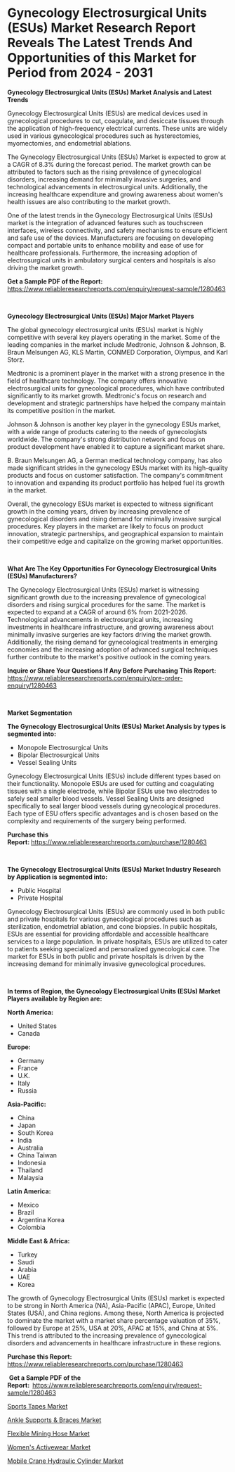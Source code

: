 <p><h1>Gynecology Electrosurgical Units (ESUs) Market Research Report Reveals The Latest Trends And Opportunities of this Market for Period from 2024 - 2031</h1></p><p><strong>Gynecology Electrosurgical Units (ESUs) Market Analysis and Latest Trends</strong></p>
<p><p>Gynecology Electrosurgical Units (ESUs) are medical devices used in gynecological procedures to cut, coagulate, and desiccate tissues through the application of high-frequency electrical currents. These units are widely used in various gynecological procedures such as hysterectomies, myomectomies, and endometrial ablations.</p><p>The Gynecology Electrosurgical Units (ESUs) Market is expected to grow at a CAGR of 8.3% during the forecast period. The market growth can be attributed to factors such as the rising prevalence of gynecological disorders, increasing demand for minimally invasive surgeries, and technological advancements in electrosurgical units. Additionally, the increasing healthcare expenditure and growing awareness about women's health issues are also contributing to the market growth.</p><p>One of the latest trends in the Gynecology Electrosurgical Units (ESUs) market is the integration of advanced features such as touchscreen interfaces, wireless connectivity, and safety mechanisms to ensure efficient and safe use of the devices. Manufacturers are focusing on developing compact and portable units to enhance mobility and ease of use for healthcare professionals. Furthermore, the increasing adoption of electrosurgical units in ambulatory surgical centers and hospitals is also driving the market growth.</p></p>
<p><strong>Get a Sample PDF of the Report:&nbsp;</strong> <a href="https://www.reliableresearchreports.com/enquiry/request-sample/1280463">https://www.reliableresearchreports.com/enquiry/request-sample/1280463</a></p>
<p>&nbsp;</p>
<p><strong>Gynecology Electrosurgical Units (ESUs) Major Market Players</strong></p>
<p><p>The global gynecology electrosurgical units (ESUs) market is highly competitive with several key players operating in the market. Some of the leading companies in the market include Medtronic, Johnson & Johnson, B. Braun Melsungen AG, KLS Martin, CONMED Corporation, Olympus, and Karl Storz.</p><p>Medtronic is a prominent player in the market with a strong presence in the field of healthcare technology. The company offers innovative electrosurgical units for gynecological procedures, which have contributed significantly to its market growth. Medtronic's focus on research and development and strategic partnerships have helped the company maintain its competitive position in the market.</p><p>Johnson & Johnson is another key player in the gynecology ESUs market, with a wide range of products catering to the needs of gynecologists worldwide. The company's strong distribution network and focus on product development have enabled it to capture a significant market share.</p><p>B. Braun Melsungen AG, a German medical technology company, has also made significant strides in the gynecology ESUs market with its high-quality products and focus on customer satisfaction. The company's commitment to innovation and expanding its product portfolio has helped fuel its growth in the market.</p><p>Overall, the gynecology ESUs market is expected to witness significant growth in the coming years, driven by increasing prevalence of gynecological disorders and rising demand for minimally invasive surgical procedures. Key players in the market are likely to focus on product innovation, strategic partnerships, and geographical expansion to maintain their competitive edge and capitalize on the growing market opportunities.</p></p>
<p>&nbsp;</p>
<p><strong>What Are The Key Opportunities For Gynecology Electrosurgical Units (ESUs) Manufacturers?</strong></p>
<p><p>The Gynecology Electrosurgical Units (ESUs) market is witnessing significant growth due to the increasing prevalence of gynecological disorders and rising surgical procedures for the same. The market is expected to expand at a CAGR of around 6% from 2021-2026. Technological advancements in electrosurgical units, increasing investments in healthcare infrastructure, and growing awareness about minimally invasive surgeries are key factors driving the market growth. Additionally, the rising demand for gynecological treatments in emerging economies and the increasing adoption of advanced surgical techniques further contribute to the market's positive outlook in the coming years.</p></p>
<p><strong>Inquire or Share Your Questions If Any Before Purchasing This Report:</strong> <a href="https://www.reliableresearchreports.com/enquiry/pre-order-enquiry/1280463">https://www.reliableresearchreports.com/enquiry/pre-order-enquiry/1280463</a></p>
<p>&nbsp;</p>
<p><strong>Market Segmentation</strong></p>
<p><strong>The Gynecology Electrosurgical Units (ESUs) Market Analysis by types is segmented into:</strong></p>
<p><ul><li>Monopole Electrosurgical Units</li><li>Bipolar Electrosurgical Units</li><li>Vessel Sealing Units</li></ul></p>
<p><p>Gynecology Electrosurgical Units (ESUs) include different types based on their functionality. Monopole ESUs are used for cutting and coagulating tissues with a single electrode, while Bipolar ESUs use two electrodes to safely seal smaller blood vessels. Vessel Sealing Units are designed specifically to seal larger blood vessels during gynecological procedures. Each type of ESU offers specific advantages and is chosen based on the complexity and requirements of the surgery being performed.</p></p>
<p><strong>Purchase this Report:&nbsp;</strong><a href="https://www.reliableresearchreports.com/purchase/1280463">https://www.reliableresearchreports.com/purchase/1280463</a></p>
<p>&nbsp;</p>
<p><strong>The Gynecology Electrosurgical Units (ESUs) Market Industry Research by Application is segmented into:</strong></p>
<p><ul><li>Public Hospital</li><li>Private Hospital</li></ul></p>
<p><p>Gynecology Electrosurgical Units (ESUs) are commonly used in both public and private hospitals for various gynecological procedures such as sterilization, endometrial ablation, and cone biopsies. In public hospitals, ESUs are essential for providing affordable and accessible healthcare services to a large population. In private hospitals, ESUs are utilized to cater to patients seeking specialized and personalized gynecological care. The market for ESUs in both public and private hospitals is driven by the increasing demand for minimally invasive gynecological procedures.</p></p>
<p>&nbsp;</p>
<p><strong>In terms of Region, the Gynecology Electrosurgical Units (ESUs) Market Players available by Region are:</strong></p>
<p>
    <p> <strong> North America: </strong>
        <ul>
            <li>United States</li>
            <li>Canada</li>
        </ul>
        </p> 
    <p> <strong> Europe: </strong>
        <ul>
            <li>Germany</li>
            <li>France</li>
            <li>U.K.</li>
            <li>Italy</li>
            <li>Russia</li>
        </ul>
        </p> 
    <p> <strong> Asia-Pacific: </strong>
        <ul>
            <li>China</li>
            <li>Japan</li>
            <li>South Korea</li>
            <li>India</li>
            <li>Australia</li>
            <li>China Taiwan</li>
            <li>Indonesia</li>
            <li>Thailand</li>
            <li>Malaysia</li>
        </ul>
        </p> 
    <p> <strong> Latin America: </strong>
        <ul>
            <li>Mexico</li>
            <li>Brazil</li>
            <li>Argentina Korea</li>
            <li>Colombia</li>
        </ul>
        </p> 
    <p> <strong> Middle East & Africa: </strong>
        <ul>
            <li>Turkey</li>
            <li>Saudi</li>
            <li>Arabia</li>
            <li>UAE</li>
            <li>Korea</li>
        </ul>
    </p>
    </p>
<p><p>The growth of Gynecology Electrosurgical Units (ESUs) market is expected to be strong in North America (NA), Asia-Pacific (APAC), Europe, United States (USA), and China regions. Among these, North America is projected to dominate the market with a market share percentage valuation of 35%, followed by Europe at 25%, USA at 20%, APAC at 15%, and China at 5%. This trend is attributed to the increasing prevalence of gynecological disorders and advancements in healthcare infrastructure in these regions.</p></p>
<p><strong>Purchase this Report: </strong><a href="https://www.reliableresearchreports.com/purchase/1280463">https://www.reliableresearchreports.com/purchase/1280463</a></p>
<p>&nbsp;<strong>Get a Sample PDF of the Report:&nbsp;&nbsp;</strong><a href="https://www.reliableresearchreports.com/enquiry/request-sample/1280463">https://www.reliableresearchreports.com/enquiry/request-sample/1280463</a></p>
<p><strong></strong></p>
<p><p><a href="https://medium.com/@ruthmorales25/sports-tapes-market-size-reveals-the-best-marketing-channels-in-global-industry-e582859c6c81">Sports Tapes Market</a></p><p><a href="https://medium.com/@ruthmorales25/decoding-ankle-supports-amp-braces-market-metrics-market-share-trends-and-growth-patterns-2dfe9a1f1d78">Ankle Supports & Braces Market</a></p><p><a href="https://github.com/mharielmesa/Market-Research-Report-List-1/blob/main/flexible-mining-hose-market.md">Flexible Mining Hose Market</a></p><p><a href="https://medium.com/@anamariaagolli86/womens-activewear-market-insight-market-trends-growth-forecasted-from-2024-to-2031-a63257d6bbba">Women's Activewear Market</a></p><p><a href="https://github.com/dringals/Market-Research-Report-List-2/blob/main/mobile-crane-hydraulic-cylinder-market.md">Mobile Crane Hydraulic Cylinder Market</a></p></p>